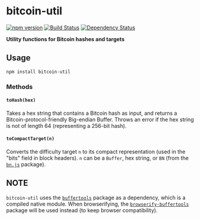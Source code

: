 # bitcoin-util

[![npm version](https://img.shields.io/npm/v/bitcoin-util.svg)](https://www.npmjs.com/package/bitcoin-util)
[![Build Status](https://travis-ci.org/mappum/bitcoin-util.svg?branch=master)](https://travis-ci.org/mappum/bitcoin-util)
[![Dependency Status](https://david-dm.org/mappum/bitcoin-util.svg)](https://david-dm.org/mappum/bitcoin-util)

**Utility functions for Bitcoin hashes and targets**

## Usage

`npm install bitcoin-util`

### Methods

#### `toHash(hex)`

Takes a hex string that contains a Bitcoin hash as input, and returns a Bitcoin-protocol-friendly Big-endian Buffer. Throws an error if the hex string is not of length 64 (representing a 256-bit hash).

#### `toCompactTarget(n)`

Converts the difficulty target `n` to its compact representation (used in the "bits" field in block headers). `n` can be a `Buffer`, hex string, or `BN` (from the [`bn.js`](https://github.com/indutny/bn.js) package).

## NOTE

`bitcoin-util` uses the [`buffertools`](https://github.com/bnoordhuis/node-buffertools) package as a dependency, which is a compiled native module. When browserifying, the [`browserify-buffertools`](https://github.com/maraoz/browserify-buffertools) package will be used instead (to keep browser compatibility).
